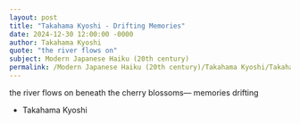 ```yaml
---
layout: post
title: "Takahama Kyoshi - Drifting Memories"
date: 2024-12-30 12:00:00 -0000
author: Takahama Kyoshi
quote: "the river flows on"
subject: Modern Japanese Haiku (20th century)
permalink: /Modern Japanese Haiku (20th century)/Takahama Kyoshi/Takahama Kyoshi - Drifting Memories
---
```


the river flows on
beneath the cherry blossoms—
memories drifting

- Takahama Kyoshi
